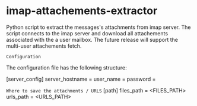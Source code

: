 # imap-attachements-extractor
Python script to extract the messages's attachments from imap server. The script connects to the imap server and download all attachements associated with the a user mailbox. The future release will support the multi-user attachements fetch. 


```````
Configuration 
```````

The configuration file has the following structure:

[server_config]
server_hostname = <MAIL SERVER HOSTNAME>
user_name = <USERNAME>
password = <PASSWORD>

`Where to save the attachments / URLS` 
[path]
files_path = <FILES_PATH>
urls_path = <URLS_PATH>

 
